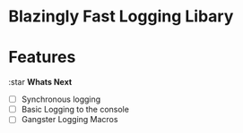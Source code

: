 # Blazingly Fast Logging Libary

# Features

:star **Whats Next**
- [ ] Synchronous logging
- [ ] Basic Logging to the console
- [ ] Gangster Logging Macros
